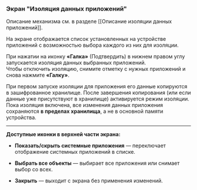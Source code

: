 ### Экран "Изоляция данных приложений"

Описание механизма см. в разделе [[Описание изоляции данных приложений]].

На экране отображается список установленных на устройстве приложений с возможностью выбора каждого из них для изоляции.

При нажатии на иконку **«Галка»** (Подтвердить) в нижнем правом углу запускается изоляция данных выбранных приложений.  
Чтобы отключить изоляцию, снимите отметку с нужных приложений и снова нажмите **«Галку»**.

При первом запуске изоляции для приложения его данные копируются в зашифрованное хранилище. После завершения копирования (или если данные уже присутствуют в хранилище) активируется режим изоляции.  
Пока изоляция включена, все изменения данных приложения сохраняются **в пределах хранилища**, а не в основной памяти устройства.

---

**Доступные иконки в верхней части экрана:**

- **Показать/скрыть системные приложения** — переключает отображение системных приложений в списке.
    
-   **Выбрать все объекты** — выбирает все приложения или снимает выбор со всех.
    
-   **Закрыть** — выходит с экрана без применения изменений.